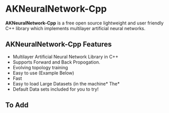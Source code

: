 # AKNeuralNetwork-Cpp
**AKNeuralNetwork-Cpp** is a free open source lightweight and user friendly C++ library which implements multilayer artificial neural networks.

## AKNeuralNetwork-Cpp Features
* Multilayer Artificial Neural Network Library in C++
* Supports Forward and Back Propogation.
* Evolving topology training
* Easy to use (Example Below)
* Fast
* Easy to load Large Datasets (in the machine* The*
* Default Data sets included for you to try!

## To Add
